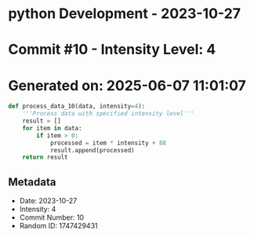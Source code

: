 ﻿# python Development - 2023-10-27
# Commit #10 - Intensity Level: 4
# Generated on: 2025-06-07 11:01:07
```python
def process_data_10(data, intensity=4):
    '''Process data with specified intensity level'''
    result = []
    for item in data:
        if item > 0:
            processed = item * intensity + 88
            result.append(processed)
    return result
```
## Metadata
- Date: 2023-10-27
- Intensity: 4
- Commit Number: 10
- Random ID: 1747429431

